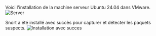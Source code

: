 Voici l'installation de la machine serveur Ubuntu 24.04 dans VMware. 
![Server](https://github.com/user-attachments/assets/061d009c-74ff-428d-aad9-4f951f13525b)

Snort a été installé avec succès pour capturer et détecter les paquets suspects. 
![Installation avec succes ](https://github.com/user-attachments/assets/8ee93e7e-052b-4976-9d1b-62a7548061d0)
